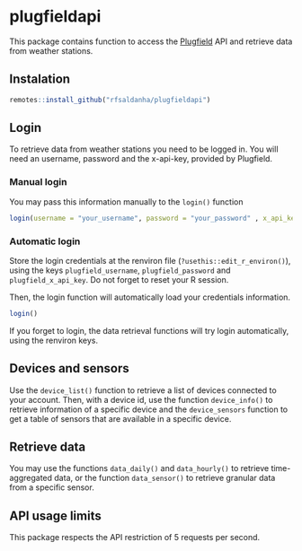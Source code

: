 # plugfieldapi

This package contains function to access the [Plugfield](https://portal.plugfield.com.br/) API and retrieve data from weather stations.

## Instalation

```r
remotes::install_github("rfsaldanha/plugfieldapi")
```

## Login

To retrieve data from weather stations you need to be logged in. You will need an username, password and the x-api-key, provided by Plugfield. 

### Manual login

You may pass this information manually to the `login()` function

```r
login(username = "your_username", password = "your_password" , x_api_key = "your_x_api_key")
```

### Automatic login

Store the login credentials at the renviron file (`?usethis::edit_r_environ()`), using the keys `plugfield_username`, `plugfield_password` and `plugfield_x_api_key`. Do not forget to reset your R session.

Then, the login function will automatically load your credentials information.

```r
login()
```

If you forget to login, the data retrieval functions will try login automatically, using the renviron keys.

## Devices and sensors

Use the `device_list()` function to retrieve a list of devices connected to your account. Then, with a device id, use the function `device_info()` to retrieve information of a specific device and the `device_sensors` function to get a table of sensors that are available in a specific device.

## Retrieve data

You may use the functions `data_daily()` and `data_hourly()` to retrieve time-aggregated data, or the function `data_sensor()` to retrieve granular data from a specific sensor.

## API usage limits
This package respects the API restriction of 5 requests per second.